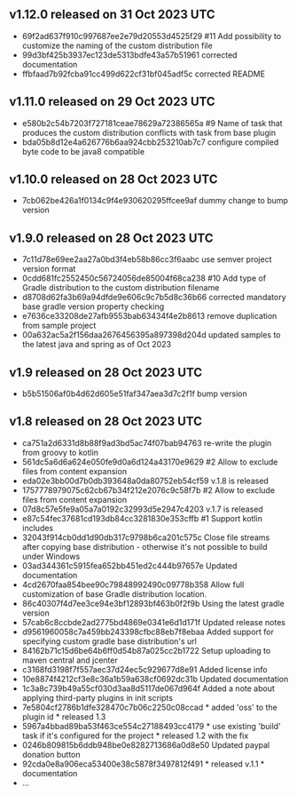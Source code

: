 ## v1.12.0 released on 31 Oct 2023 UTC
  * 69f2ad637f910c997687ee2e79d20553d4525f29 #11 Add possibility to customize the naming of the custom distribution file
  * 99d3bf425b3937ec123de5313bdfe43a57b51961 corrected documentation
  * ffbfaad7b92fcba91cc499d622cf31bf045adf5c corrected README
## v1.11.0 released on 29 Oct 2023 UTC
  * e580b2c54b7203f727181ceae78629a72386565a #9 Name of task that produces the custom distribution conflicts with task from base plugin
  * bda05b8d12e4a626776b6aa924cbb253210ab7c7 configure compiled byte code to be java8 compatible
## v1.10.0 released on 28 Oct 2023 UTC
  * 7cb062be426a1f0134c9f4e930620295ffcee9af dummy change to bump version
## v1.9.0 released on 28 Oct 2023 UTC
  * 7c11d78e69ee2aa27a0bd3f4eb58b86cc3f6aabc use semver project version format
  * 0cdd681fc2552450c56724056de85004f68ca238 #10 Add type of Gradle distribution to the custom distribution filename
  * d8708d62fa3b69a94dfde9e606c9c7b5d8c36b66 corrected mandatory base gradle version property checking
  * e7636ce33208de27afb9553bab63434f4e2b8613 remove duplication from sample project
  * 00a632ac5a2f156daa2676456395a897398d204d updated samples to the latest java and spring as of Oct 2023
## v1.9 released on 28 Oct 2023 UTC
  * b5b51506af0b4d62d605e51faf347aea3d7c2f1f bump version
## v1.8 released on 28 Oct 2023 UTC
  * ca751a2d6331d8b88f9ad3bd5ac74f07bab94763 re-write the plugin from groovy to kotlin
  * 561dc5a6d6a624e050fe9d0a6d124a43170e9629 #2 Allow to exclude files from content expansion
  * eda02e3bb00d7b0db393648a0da80752eb54cf59 v.1.8 is released
  * 1757778979075c62cb67b34f212e2076c9c58f7b #2 Allow to exclude files from content expansion
  * 07d8c57e5fe9a05a7a0192c32993d5e2947c4203 v.1.7 is released
  * e87c54fec37681cd193db84cc3281830e353cffb #1 Support kotlin includes
  * 32043f914cb0dd1d90db317c9798b6ca201c575c Close file streams after copying base distribution - otherwise it's not possible to build under Windows
  * 03ad344361c5915fea652bb451ed2c444b97657e Updated documentation
  * 4cd2670faa854bee90c79848992490c09778b358 Allow full customization of base Gradle distribution location.
  * 86c40307f4d7ee3ce94e3bf12893bf463b0f2f9b Using the latest gradle version
  * 57cab6c8ccbde2ad2775bd4869e0341e6d1d171f Updated release notes
  * d9561960058c7a459bb243398cfbc88eb7f8ebaa Added support for specifying custom gradle base distribution's url
  * 84162b71c15d6be64b6ff0d54b87a025cc2b1722 Setup uploading to maven central and jcenter
  * c3168fd3198f7f557aec37d24ec5c929677d8e91 Added license info
  * 10e8874f4212cf3e8c36a1b59a638cf0692dc31b Updated documentation
  * 1c3a8c739b49a55cf030d3aa8d5117de067d964f Added a note about applying third-party plugins in init scripts
  * 7e5804cf2786b1dfe328470c7b06c2250c08ccad * added 'oss' to the plugin id * released 1.3
  * 5967a4bbad89ba53f463ce554c27188493cc4179 * use existing 'build' task if it's configured for the project * released 1.2 with the fix
  * 0246b809815b6ddb948be0e8282713686a0d8e50 Updated paypal donation button
  * 92cda0e8a906eca53400e38c5878f3497812f491 * released v.1.1 * documentation
  * ...